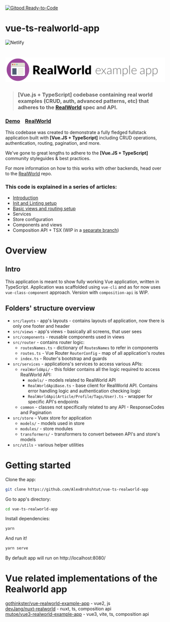 [![Gitpod Ready-to-Code](https://img.shields.io/badge/Gitpod-Ready--to--Code-blue?logo=gitpod)](https://gitpod.io/#https://github.com/AlexBrohshtut/vue-ts-realworld-app) 

# vue-ts-realworld-app

![Netlify](https://img.shields.io/netlify/7c1bfa89-1389-44ed-b77d-55659ef2d317)

# ![RealWorld Example App](logo.png)

> ### [Vue.js + TypeScript] codebase containing real world examples (CRUD, auth, advanced patterns, etc) that adheres to the [RealWorld](https://github.com/gothinkster/realworld) spec and API.

### [Demo](https://vue-ts-realworld-app.netlify.com/)&nbsp;&nbsp;&nbsp;&nbsp;[RealWorld](https://github.com/gothinkster/realworld)

This codebase was created to demonstrate a fully fledged fullstack application built with **[Vue.JS + TypeScript]** including CRUD operations, authentication, routing, pagination, and more.

We've gone to great lengths to adhere to the **[Vue.JS + TypeScript]** community styleguides & best practices.

For more information on how to this works with other backends, head over to the [RealWorld](https://github.com/gothinkster/realworld) repo.

### This code is explained in a series of articles:

- [Introduction](https://medium.com/p/cb89982c444)
- [Init and Linting setup](https://medium.com/p/74a1788340ac)
- [Basic views and routing setup](https://medium.com/p/496931f753fb)
- Services
- Store configuration
- Components and views
- Composition API + TSX (WIP in a [separate branch](https://github.com/AlexBrohshtut/vue-ts-realworld-app/tree/composition-api-tsx))

# Overview

## Intro

This application is meant to show fully working Vue application, written in TypeScript.
Application was scaffolded using `vue-cli` and as for now uses `vue-class-component` approach. Version with `composition-api` is WIP.

## Folders' structure overview

- `src/layots` - app's layouts - contains layouts of application, now there is only one footer and header
- `src/views` - app's views - basically all screens, that user sees
- `src/components` - reusable components used in views
- `src/router` - contains router logic:
  - `routesNames.ts` - dictionary of `RoutesNames` to refer in components
  - `routes.ts` - Vue Router `RouterConfig` - map of all application's routes
  - `index.ts` - Router's bootstrap and guards
- `src/services` - applications's services to access various APIs:
  - `realWorldApi/` - this folder contains all the logic required to access RealWorld API:
    - `models/` - models related to RealWorld API
    - `RealWorldApiBase.ts` - base client for RealWorld API. Contains error handling logic and authentication checking logic
    - `RealWorldApi(Article/Profile/Tags/User).ts` - wrapper for specific API's endpoints
  - `common` - classes not specifically related to any API - ResponseCodes and Pagination
- `src/store` - Vuex store for application
  - `models/` - models used in store
  - `modules/` - store modules
  - `transformers/` - transformers to convert between API's and store's models
- `src/utils` - various helper utilities

# Getting started

Clone the app:

```bash
git clone https://github.com/AlexBrohshtut/vue-ts-realworld-app
```

Go to app's directory:

```bash
cd vue-ts-realworld-app
```

Install dependencies:

```bash
yarn
```

And run it!

```bash
yarn serve
```

By default app will run on http://localhost:8080/


# Vue related implementations of the Realworld app
[gothinkster/vue-realworld-example-app](https://github.com/gothinkster/vue-realworld-example-app) - vue2, js  
[devJang/nuxt-realworld](https://github.com/devJang/nuxt-realworld) - nuxt, ts, composition api  
[mutoe/vue3-realworld-example-app](https://github.com/mutoe/vue3-realworld-example-app) - vue3, vite, ts, composition api 
